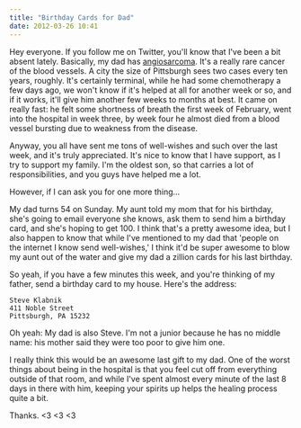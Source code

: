 ```yaml
---
title: "Birthday Cards for Dad"
date: 2012-03-26 10:41
---
```


Hey everyone. If you follow me on Twitter, you'll know that I've been a bit
absent lately. Basically, my dad has
[angiosarcoma](http://en.wikipedia.org/wiki/Angiosarcoma). It's a really rare
cancer of the blood vessels. A city the size of Pittsburgh sees two cases every
ten years, roughly. It's certainly terminal, while he had some chemotherapy a
few days ago, we won't know if it's helped at all for another week or so, and
if it works, it'll give him another few weeks to months at best. It came on
really fast: he felt some shortness of breath the first week of February, went
into the hospital in week three, by week four he almost died from a blood
vessel bursting due to weakness from the disease.

Anyway, you all have sent me tons of well-wishes and such over the last week,
and it's truly appreciated. It's nice to know that I have support, as I try to
support my family. I'm the oldest son, so that carries a lot of
responsibilities, and you guys have helped me a lot.

However, if I can ask you for one more thing...

My dad turns 54 on Sunday. My aunt told my mom that for his birthday, she's
going to email everyone she knows, ask them to send him a birthday card, and
she's hoping to get 100. I think that's a pretty awesome idea, but I also
happen to know that while I've mentioned to my dad that 'people on the internet
I know send well-wishes,' I think it'd be super awesome to blow my aunt out of
the water and give my dad a zillion cards for his last birthday.

So yeah, if you have a few minutes this week, and you're thinking of my father,
send a birthday card to my house. Here's the address:

```
Steve Klabnik
411 Noble Street
Pittsburgh, PA 15232
```

Oh yeah: My dad is also Steve. I'm not a junior because he has no middle name:
his mother said they were too poor to give him one.

I really think this would be an awesome last gift to my dad. One of the worst
things about being in the hospital is that you feel cut off from everything
outside of that room, and while I've spent almost every minute of the last 8
days in there with him, keeping your spirits up helps the healing process quite
a bit.

Thanks. <3 <3 <3

